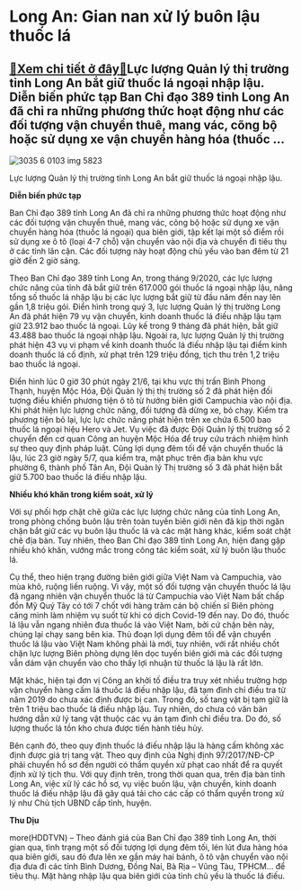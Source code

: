 Long An: Gian nan xử lý buôn lậu thuốc lá
=========================================

[:gift:Xem chi tiết ở đây:gift:](https://hddtvn.com/long-an-gian-nan-xu-ly-buon-lau-thuoc-la/)Lực lượng Quản lý thị trường tỉnh Long An bắt giữ thuốc lá ngoại nhập lậu. Diễn biến phức tạp Ban Chỉ đạo 389 tỉnh Long An đã chỉ ra những phương thức hoạt động như các đối tượng vận chuyển thuê, mang vác, cõng bộ hoặc sử dụng xe vận chuyển hàng hóa (thuốc …
------------------------------------------------------------------------------------------------------------------------------------------------------------------------------------------------------------------------------------------------------------------





![3035 6 0103 img 5823](https://hddtvn.com/wp-content/uploads/2021/01/3035_6-0103_IMG_5823.jpg "Lực lượng Quản lý thị trường tỉnh Long An bắt giữ thuốc lá ngoại nhập lậu.")


Lực lượng Quản lý thị trường tỉnh Long An bắt giữ thuốc lá ngoại nhập lậu.



**Diễn biến phức tạp**


Ban Chỉ đạo 389 tỉnh Long An đã chỉ ra những phương thức hoạt động như các đối tượng vận chuyển thuê, mang vác, cõng bộ hoặc sử dụng xe vận chuyển hàng hóa (thuốc lá ngoại) qua biên giới, tập kết lại một số điểm rồi sử dụng xe ô tô (loại 4-7 chỗ) vận chuyển vào nội địa và chuyển đi tiêu thụ ở các tỉnh lân cận. Các đối tượng này hoạt động chủ yếu vào ban đêm từ 21 giờ đến 2 giờ sáng.


Theo Ban Chỉ đạo 389 tỉnh Long An, trong tháng 9/2020, các lực lượng chức năng của tỉnh đã bắt giữ trên 617.000 gói thuốc lá ngoại nhập lậu, nâng tổng số thuốc lá nhập lậu bị các lực lượng bắt giữ từ đầu năm đến nay lên gần 1,8 triệu gói. Điển hình trong quý 3, lực lượng Quản lý thị trường Long An đã phát hiện 79 vụ vận chuyển, kinh doanh thuốc lá điếu nhập lậu tạm giữ 23.912 bao thuốc lá ngoại. Lũy kế trong 9 tháng đã phát hiện, bắt giữ 43.488 bao thuốc lá ngoại nhập lậu. Ngoài ra, lực lượng Quản lý thị trường phát hiện 43 vụ vi phạm về kinh doanh thuốc lá điếu nhập lậu tại điểm kinh doanh thuốc lá cố định, xử phạt trên 129 triệu đồng, tịch thu trên 1,2 triệu bao thuốc lá ngoại.


Điển hình lúc 0 giờ 30 phút ngày 21/6, tại khu vực thị trấn Bình Phong Thạnh, huyện Mộc Hóa, Đội Quản lý thị thị trường số 2 đã phát hiện đối tượng điều khiển phương tiện ô tô từ hướng biên giới Campuchia vào nội địa. Khi phát hiện lực lượng chức năng, đối tượng đã dừng xe, bỏ chạy. Kiểm tra phương tiện bỏ lại, lực lực chức năng phát hiện trên xe chứa 6.500 bao thuốc lá ngoại hiệu Hero và Jet. Vụ việc đã được Đội Quản lý thị trường số 2 chuyển đến cơ quan Công an huyện Mộc Hóa để truy cứu trách nhiệm hình sự theo quy định pháp luật. Cũng lợi dụng đêm tối để vận chuyển thuốc lá lậu, lúc 23 giờ ngày 5/7, qua kiểm tra, mật phục trên địa bàn khu vực phường 6, thành phố Tân An, Đội Quản lý Thị trường số 3 đã phát hiện bắt giữ 5.700 bao thuốc lá điếu nhập lậu.


**Nhiều khó khăn trong kiểm soát, xử lý**


Với sự phối hợp chặt chẽ giữa các lực lượng chức năng của tỉnh Long An, trong phòng chống buôn lậu trên toàn tuyến biên giới nên đã kịp thời ngăn chặn bắt giữ các vụ buôn lậu thuốc lá và các mặt hàng khác, kiểm soát chặt chẽ địa bàn. Tuy nhiên, theo Ban Chỉ đạo 389 tỉnh Long An, hiện đang gặp nhiều khó khăn, vướng mắc trong công tác kiểm soát, xử lý buôn lậu thuốc lá.


Cụ thể, theo hiện trạng đường biên giới giữa Việt Nam và Campuchia, vào mùa khô, ruộng liền ruộng. Vì vậy, một số đối tượng vận chuyển thuốc lá lậu đã ngang nhiên vận chuyển thuốc lá từ Campuchia vào Việt Nam bất chấp đồn Mỹ Quý Tây có tới 7 chốt với hàng trăm cán bộ chiến sĩ Biên phòng căng mình làm nhiệm vụ suốt từ khi có dịch Covid-19 đến nay. Do đó, thuốc lá lậu vẫn ngang nhiên đưa thuốc lá vào Việt Nam, bởi cứ chặn bên này, chúng lại chạy sang bên kia. Thủ đoạn lợi dụng đêm tối để vận chuyển thuốc lá lậu vào Việt Nam không phải là mới, tuy nhiên, với rất nhiều chốt chặn lực lượng Biên phòng dựng lên dọc tuyến biên giới mà các đối tượng vẫn dám vận chuyển vào cho thấy lợi nhuận từ thuốc lá lậu là rất lớn.


Mặt khác, hiện tại đơn vị Công an khởi tố điều tra truy xét nhiều trường hợp vận chuyển hàng cấm lá thuốc lá điếu nhập lậu, đã tạm đình chỉ điều tra từ năm 2019 do chưa xác định được bị can. Trong đó, số tang vật bị tạm giữ là trên 1 triệu bao thuốc lá điếu nhập lậu. Tuy nhiên, do chưa có văn bản hướng dẫn xử lý tang vật thuộc các vụ án tạm đình chỉ điều tra. Do đó, số lượng thuốc lá tồn kho chưa được tiến hành tiêu hủy.


Bên cạnh đó, theo quy định thuốc lá điếu nhập lậu là hàng cấm không xác định được giá trị tang vật. Theo quy định của Nghị định 97/2017/NĐ-CP phải chuyển hồ sơ đến người có thẩm quyền xử phạt cao nhất để ra quyết định xử lý tịch thu. Với quy định trên, trong thời quan qua, trên địa bàn tỉnh Long An, việc xử lý các hồ sơ, vụ việc buôn lậu, vận chuyển, kinh doanh thuốc lá điếu nhập lậu đã gây quá tải cho các cấp có thẩm quyền trong xử lý như Chủ tịch UBND cấp tỉnh, huyện.




**Thu Dịu**



more(HDDTVN) – Theo đánh giá của Ban Chỉ đạo 389 tỉnh Long An, thời gian qua, tình trạng một số đối tượng lợi dụng đêm tối, lén lút đưa hàng hóa qua biên giới, sau đó đưa lên xe gắn máy hai bánh, ô tô vận chuyển vào nội địa đưa đi các tỉnh Bình Dương, Đồng Nai, Bà Rịa – Vũng Tàu, TPHCM… để tiêu thụ. Mặt hàng nhập lậu qua biên giới của tỉnh chủ yếu là thuốc lá điếu.


